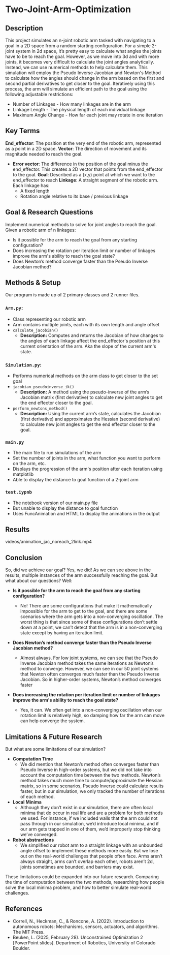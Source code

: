 # Two-Joint-Arm-Optimization

## Description
This project simulates an n-joint robotic arm tasked with navigating to a goal in a 2D space from a random starting configuration.
For a simple 2-joint system in 2d space, it’s pretty easy to calculate what angles the joints have to be to reach the goal. However, as we move into 3d and with more joints, it becomes very difficult to calculate the joint angles analytically. Instead, we can use numerical methods to help calculate them.
This simulation will employ the Pseudo Inverse Jacobian and Newton's Method to calculate how the angles should change in the arm based on the first and second partial derivatives to get closer to the goal.
Iteratively using this process, the arm will simulate an efficient path to the goal using the following adjustable restrictions:
* Number of Linkages - How many linkages are in the arm
* Linkage Length - The physical length of each individual linkage
* Maximum Angle Change - How far each joint may rotate in one iteration

## Key Terms
**End_effector**: The position at the very end of the robotic arm, represented as a point in a 2D space.
**Vector**: The direction of movement and its magnitude needed to reach the goal.
* **Error vector**: The difference in the position of the goal minus the end_effector. This creates a 2D vector that points from the end_effector to the goal.
**Goal**: Described as a (x,y) point at which we want to the end_effector to reach
**Linkage**: A straight segment of the robotic arm. Each linkage has:
   * A fixed length
   * Rotation angle relative to its base / previous linkage

## Goal & Research Questions
Implement numerical methods to solve for joint angles to reach the goal.
Given a robotic arm of n linkages:
* Is it possible for the arm to reach the goal from any starting configuration?
* Does increasing the rotation per iteration limit or number of linkages improve the arm's ability to reach the goal state?
* Does Newton’s method converge faster than the Pseudo Inverse Jacobian method?

## Methods & Setup
Our program is made up of 2 primary classes and 2 runner files. 
### ```Arm.py```:
* Class representing our robotic arm
* Arm contains multiple joints, each with its own length and angle offset
* ```calculate_jacobian()```
   * **Description:** Computes and returns the Jacobian of how changes to the angles of each linkage affect the end_effector's position at this current orientation of the arm. Aka the slope of the current arm's state.

### ```Simulation.py```:
* Performs numerical methods on the arm class to get closer to the set goal
* ```jacobian_pseudoinverse_ik()```
   * **Description:** A method using the pseudo-inverse of the arm’s Jacobian matrix (first derivative) to calculate new joint angles to get the end effector closer to the goal.
* ```perform_newtons_method()```
   * **Description:** Using the current arm’s state, calculates the Jacobian (first derivative) and approximates the Hessian (second derivative) to calculate new joint angles to get the end effector closer to the goal.	


### ```main.py``` 
* The main file to run simulations of the arm
* Set the number of joints in the arm, what function you want to perform on the arm, etc.
* Displays the progression of the arm's position after each iteration using matplotlib
* Able to display the distance to goal function of a 2-joint arm

### ```test.iypnb```
* The notebook version of our main.py file
* But unable to display the distance to goal function
* Uses FuncAnimation and HTML to display the animations in the output

## Results

videos/animation_jac_noreach_2link.mp4

## Conclusion
So, did we achieve our goal? Yes, we did! As we can see above in the results, multiple instances of the arm successfully reaching the goal.
But what about our questions? Well:
* **Is it possible for the arm to reach the goal from any starting configuration?**
   * No! There are some configurations that make it mathematically impossible for the arm to get to the goal, and there are some scenarios where the arm gets into a non-converging oscillation. The worst thing is that since some of these configurations don’t settle down at a point, we can’t detect that the arm is in a non-converging state except by having an iteration limit.
     
* **Does Newton’s method converge faster than the Pseudo Inverse Jacobian method?**
   * Almost always. For low joint systems, we can see that the Pseudo Inverse Jacobian method takes the same iterations as Newton’s method to converge. However, we can see in our 50 joint systems that Newton often converges much faster than the Pseudo Inverse Jacobian. So in higher-order systems, Newton’s method converges faster
     
* **Does increasing the rotation per iteration limit or number of linkages improve the arm's ability to reach the goal state?**
   * Yes, it can. We often get into a non-converging oscillation when our rotation limit is relatively high, so damping how far the arm can move can help converge the system.

## Limitations & Future Research
But what are some limitations of our simulation?
   * **Computation Time**
      * We did mention that Newton’s method often converges faster than Pseudo Inverse in high-order systems, but we did not take into account the computation time between the two methods. Newton’s method takes much more time to compute/approximate the Hessian matrix, so in some scenarios, Pseudo Inverse could calculate results faster, but in our simulation, we only tracked the number of iterations of each method.
   * **Local Minima**
      * Although they don’t exist in our simulation, there are often local minima that do occur in real life and are a problem for both methods we used. For instance, if we included walls that the arm could not pass through in our simulation, we’d introduce local minima, and if our arm gets trapped in one of them, we’d improperly stop thinking we’ve converged.
   * **Robot abstractions**
      * We simplified our robot arm to a straight linkage with an unbounded angle offset to implement these methods more easily. But we lose out on the real-world challenges that people often face. Arms aren’t always straight, arms can’t overlap each other, robots aren’t 2d, joints sometimes are bounded, and barriers may exist.  

These limitations could be expanded into our future research. Comparing the time of computation between the two methods, researching how people solve the local minima problem, and how to better simulate real-world challenges.

## References
* Correll, N., Heckman, C., & Roncone, A. (2022). Introduction to autonomous robots: Mechanisms, sensors, actuators, and algorithms. The MIT Press.
* Beuken, L. (2025, February 28). Unconstrained Optimization 2 [PowerPoint slides]. Department of Robotics, University of Colorado Boulder. 

